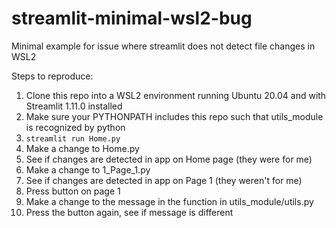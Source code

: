 # streamlit-minimal-wsl2-bug
Minimal example for issue where streamlit does not detect file changes in WSL2

Steps to reproduce:
1. Clone this repo into a WSL2 environment running Ubuntu 20.04 and with Streamlit 1.11.0 installed
2. Make sure your PYTHONPATH includes this repo such that utils_module is recognized by python
3. `streamlit run Home.py`
4. Make a change to Home.py
5. See if changes are detected in app on Home page (they were for me)
6. Make a change to 1_Page_1.py
7. See if changes are detected in app on Page 1 (they weren't for me)
8. Press button on page 1
9. Make a change to the message in the function in utils_module/utils.py
10. Press the button again, see if message is different
